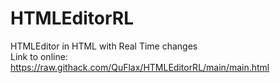 # HTMLEditorRL
HTMLEditor in HTML with Real Time changes<br>
Link to online: https://raw.githack.com/QuFlax/HTMLEditorRL/main/main.html
